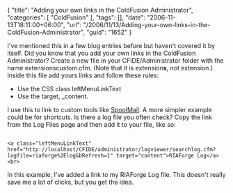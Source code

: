 {
	"title": "Adding your own links in the ColdFusion Administrator",
	"categories": [
		"ColdFusion"
	],
	"tags": [],
	"date": "2006-11-13T18:11:00+06:00",
	"url": "/2006/11/13/Adding-your-own-links-in-the-ColdFusion-Administrator",
	"guid": "1652"
}

I've mentioned this in a few blog entries before but haven't covered it by itself. Did you know that you add your own links in the ColdFusion Administrator? Create a new file in your CFIDE/Administrator folder with the name extensionscustom.cfm. (Note that it is extension<b>s</b>, not extension.) Inside this file add yours links and follow these rules:

<ul>
<li>Use the CSS class leftMenuLinkText
<li>Use the target, _content.
</ul>

I use this to link to custom tools like <a href="http://ray.camdenfamily.com/projects/spoolmail/">SpoolMail</a>. A more simpler example could be for shortcuts. Is there a log file you often check? Copy the link from the Log Files page and then add it to your file, like so:

<code>
&lt;a class="leftMenuLinkText" href="http://localhost/CFIDE/administrator/logviewer/searchlog.cfm?logfile=riaforge%2Elog&bRefresh=1" target="content"&gt;RIAForge Log&lt;/a&gt;&lt;br&gt;
</code>

In this example, I've added a link to my RIAForge Log file. This doesn't really save me a lot of clicks, but you get the idea.